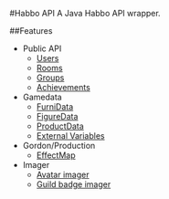 #Habbo API
A Java Habbo API wrapper. 

##Features
* Public API
  * [Users](https://github.com/kouris-h/HabboAPI/wiki/Public-API#users)
  * [Rooms](https://github.com/kouris-h/HabboAPI/wiki/Public-API#rooms)
  * [Groups](https://github.com/kouris-h/HabboAPI/wiki/Public-API#groups)
  * [Achievements](https://github.com/kouris-h/HabboAPI/wiki/Public-API#achievements)
* Gamedata
  * [FurniData](https://)
  * [FigureData](https://)
  * [ProductData](https://)
  * [External Variables](https://)
* Gordon/Production
  * [EffectMap](https://)
* Imager
  * [Avatar imager](https://)
  * [Guild badge imager](https://)
